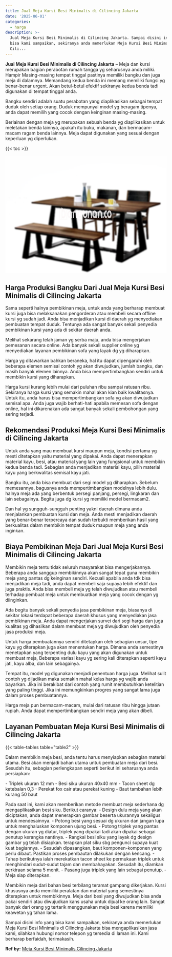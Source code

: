 ```yaml
---
title: Jual Meja Kursi Besi Minimalis di Cilincing Jakarta
date: '2025-06-01'
categories:
  - harga
description: >-
  Jual Meja Kursi Besi Minimalis di Cilincing Jakarta. Sampai disini info yang
  bisa kami sampaikan, sekiranya anda memerlukan Meja Kursi Besi Minimalis di
  Cili...
---
```


**Jual Meja Kursi Besi Minimalis di Cilincing Jakarta** – Meja dan kursi merupakan bagian perabotan rumah tangga yg seharusnya anda miliki. Hampir Masing-masing tempat tinggal pastinya memiliki bangku dan juga meja di dalamnya. Memandang kedua benda ini memang memiliki fungsi yg benar-benar urgent. Akan betul-betul efektif sekiranya kedua benda tadi digunakan di tempat tinggal anda.

Bangku sendiri adalah suatu perabotan yang diaplikasikan sebagai tempat duduk oleh setiap orang. Duduk mempunyai model yg beragam tipenya, anda dapat memilih yang cocok dengan keinginan masing-masing.

Berlainan dengan meja yg merupakan sebuah benda yg diaplikasikan untuk meletakan benda lainnya, apakah itu buku, makanan, dan bermacam-macam ragam benda lainnya. Meja dapat digunakan yang sesuai dengan keperluan yg diperlukan.

{{< toc >}}

![Jual Meja Kursi Besi Minimalis di Cilincing Jakarta](/images/jual-meja-besi-murah02.png)

## Harga Produksi Bangku Dari Jual Meja Kursi Besi Minimalis di Cilincing Jakarta

Sama seperti halnya pembikinan meja, untuk anda yang berharap membuat kursi juga bisa melaksanakan pengorderan atau membeli secara offline kursi yg sudah jadi. Anda bisa menjadikan kursi di daerah yg menyediakan pembuatan tempat duduk. Tentunya ada sangat banyak sekali penyedia pembikinan kursi yang ada di sekitar daerah anda.

Melihat sekarang telah jaman yg serba maju, anda bisa mengerjakan pemesanan secara online. Ada banyak sekali supplier online yg menyediakan layanan pembikinan sofa yang layak dg yg diharapkan.

Harga yg ditawarkan bahkan beraneka, hal itu dapat dipengaruhi oleh beberapa elemen semisal contoh yg akan diwujudkan, jumlah bangku, dan masih banyak elemen lainnya. Anda bisa mempertimbangkan sendiri untuk membikin kursi yang diharapkan.

Harga kursi kurang lebih mulai dari puluhan ribu sampai ratusan ribu. Sekiranya harga kursi yang semakin mahal akan kian baik kwalitasnya. Untuk itu, anda harus bisa mempertimbangkan sofa yg akan diwujudkan semisal apa. Anda juga wajib berhati-hati apabila memesan sofa dengan online, hal ini dikarenakan ada sangat banyak sekali pembohongan yang sering terjadi.

## Rekomendasi Produksi Meja Kursi Besi Minimalis di Cilincing Jakarta

Untuk anda yang mau membuat kursi maupun meja, kondisi pertama yg mesti ditetapkan yaitu material yang dipakai. Anda dapat menerapkan material kayu, besi, atau material yang lain yang fungsional untuk membikin kedua benda tadi. Sebagian anda menjadikan material kayu, pilih material kayu yang berkwalitas semisal kayu jati.

Bangku itu, anda bisa membuat dari segi model yg diharapkan. Sebelum memesannya, bagusnya anda mempertimbangkan modelnya lebih dulu. halnya meja ada yang berbentuk persegi panjang, persegi, lingkaran dan lain sebagainya. Begitu juga dg kursi yg memiliki model bermacam2.

Dan hal yg sungguh-sungguh penting yakni daerah dimana anda menjalankan pembuatan kursi dan meja. Anda mesti menjadikan daerah yang benar-benar terpercaya dan sudah terbukti memberikan hasil yang berkualitas dalam membikin tempat duduk maupun meja yang anda inginkan.

## Biaya Pembikinan Meja Dari Jual Meja Kursi Besi Minimalis di Cilincing Jakarta

Membikin meja tentu tidak seluruh masyarakat bisa mengerjakannya. Beberapa anda sanggup membikinnya akan sangat tepat guna membikin meja yang pantas dg keinginan sendiri. Kecuali apabila anda tdk bisa menjadikan meja tadi, anda dapat membeli saja supaya lebih efektif dan juga praktis. Anda bisa membeli meja yg telah diwujudkan atau membeli terhadap pembuat meja untuk membuatkan meja yang cocok dengan yg diinginkan.

Ada begitu banyak sekali penyedia jasa pembikinan meja, biasanya di sekitar lokasi terdapat beberapa daerah khusus yang menyediakan jasa pembikinan meja. Anda dapat mengerjakan survei dari segi harga dan juga kualitas yg dihasilkan dalam membuat meja yg diwujudkan oleh penyedia jasa produksi meja.

Untuk harga pembuatannya sendiri ditetapkan oleh sebagian unsur, tipe kayu yg diterapkan juga akan menentukan harga. Dimana anda semestinya menetapkan yang terpenting dulu kayu yang akan digunakan untuk membuat meja, Beberapa variasi kayu yg sering kali diterapkan seperti kayu jati, kayu alba, dan lain sebagainya.

Tempat itu, model yg digunakan menjadi penentuan harga juga. Melihat sulit contoh yg dijadikan maka semakin mahal kelas harga yg wajib anda bayarkan. Jika ini berakibat dari contoh yang rumit membutuhkan ketelitian yang paling tinggi. Jika ini memungkinkan progres yang sangat lama juga dalam proses pembuatannya.

Harga meja pun bermacam-macam, mulai dari ratusan ribu hingga jutaan rupiah. Anda dapat mempertimbangkan sendiri meja yang akan dibeli.

## Layanan Pembuatan Meja Kursi Besi Minimalis di Cilincing Jakarta

{{< table-tables table="table2" >}}

Dalam membikin meja besi, anda tentu harus menyiapkan sebagian material utama. Besi akan menjadi bahan utama untuk pembuatan meja dari besi. Sesudah itu, sebagian perlengkapan seperti berikut ini seharusnya anda persiapkan:

\- Triplek ukuran 12 mm - Besi siku ukuran 40x40 mm - Tacon sheet dg ketebalan 0,3 - Perekat fox cair atau perekat kuning - Baut tambahan lebih kurang 50 baut

Pada saat ini, kami akan memberikan metode membuat meja sederhana dg mengaplikasikan besi siku. Berikut caranya: - Design dulu meja yang akan diciptakan, anda dapat menerapkan gambar beserta ukurannya sekaligus untuk mendesainnya. - Potong besi yang sesuai dg ukuran dan jangan lupa untuk menghaluskan komponen ujung besi. - Potong triplek yang pantas dengan ukuran yg diatur, triplek yang dipakai tadi akan dipakai sebagai penutup kerangka nantinya. - Rangkai besi siku yang layak dg design gambar yg telah disiapkan. terapkan plat siku sbg pengunci supaya kuat kuat bagiannya. - Sesudah dipasangkan, baut komponen-komponen yang perlu dibaut. Pastikan proses pembautan dilakukan dengan kencang. - Tahap berikutnya ialah merekatkan tacon sheet ke permukaan triplek untuk menghindari sudut-sudut tajam dan membahayakan. Sesudah itu, diamkan perkiraan selama 5 menit. - Pasang juga triplek yang lain sebagai penutup. - Meja siap diterapkan.

Membikin meja dari bahan besi terbilang teramat gampang dikerjakan. Kursi khususnya anda memiliki peralatan dan material yang semestinya diterapkan untuk membikinnya. Meja dari besi yang diwujudkan bisa anda pakai sendiri atau diwujudkan kans usaha untuk dijual ke orang lain. Sangat banyak dari orang yg tertarik menggunakan meja besi karena memiliki keawetan yg tahan lama.

Sampai disini info yang bisa kami sampaikan, sekiranya anda memerlukan Meja Kursi Besi Minimalis di Cilincing Jakarta bisa mengaplikasikan jasa kami, silahkan hubungi nomor telepon yg tersedia di laman ini. Kami berharap berfaidah, terimakasih.

**Ref by:** [Meja Kursi Besi Minimalis Cilincing Jakarta](https://id.wikipedia.org/wiki/Meja)
